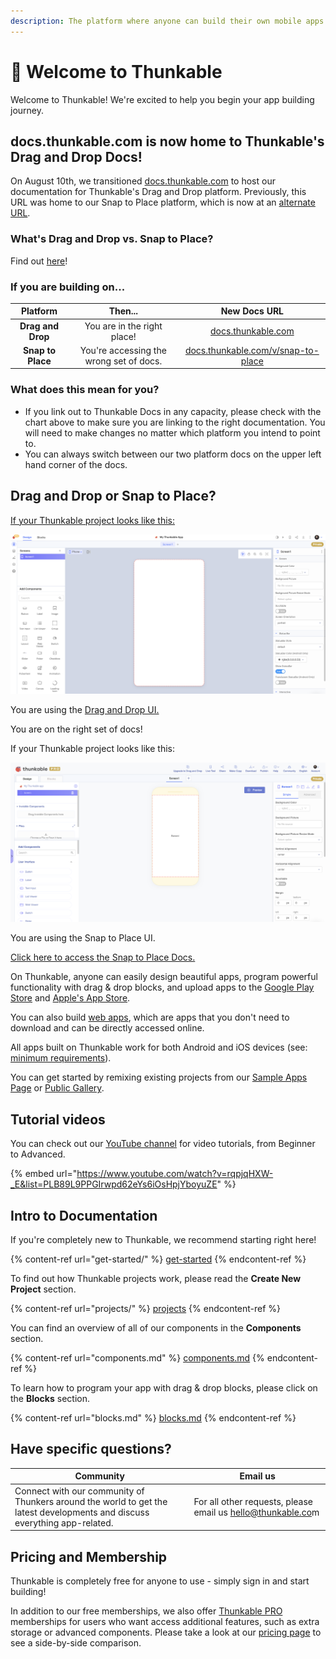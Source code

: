 ```yaml
---
description: The platform where anyone can build their own mobile apps.
---
```


# 👋 Welcome to Thunkable

Welcome to Thunkable! We're excited to help you begin your app building journey.

## docs.thunkable.com is now home to Thunkable's Drag and Drop Docs!

On August 10th, we transitioned [docs.thunkable.com](https://docs.thunkable.com) to host our documentation for Thunkable's Drag and Drop platform. Previously, this URL was home to our Snap to Place platform, which is now at an [alternate URL](https://docs.thunkable.com/v/snap-to-place).

### **What's Drag and Drop vs. Snap to Place?**

Find out [here](./#drag-and-drop-or-snap-to-place)!

### **If you are building on...**

|      Platform     |                  Then...                 |                                                  New Docs URL                                                 |
| :---------------: | :--------------------------------------: | :-----------------------------------------------------------------------------------------------------------: |
| **Drag and Drop** |        You are in the right place!       |                                [docs.thunkable.com](https://docs.thunkable.com)                               |
| **Snap to Place** | You're accessing the wrong set of docs.  | [docs.thunkable.com/v/snap-to-place](https://app.gitbook.com/o/-LAn5sG4mFK2i\_t-TiD1/s/Ue3rgJfvQYLrpDR1HfWv/) |

### **What does this mean for you?**

* If you link out to Thunkable Docs in any capacity, please check with the chart above to make sure you are linking to the right documentation. You will need to make changes no matter which platform you intend to point to.
* You can always switch between our two platform docs on the upper left hand corner of the docs.

## Drag and Drop or Snap to Place?

[If your Thunkable project looks like this:](http://docs.thunkable.com/v/drag-and-drop/?utm\_source=StP+docs+homepage\&utm\_medium=If+your+project\&utm\_campaign=Redirect+StP+to+DnD+docs+homepage)

![](<.gitbook/assets/Screen Shot 2022-05-19 at 7.36.15 PM.png>)

You are using the [Drag and Drop UI.](https://docs.thunkable.com)

You are on the right set of docs!



If your Thunkable project looks like this:

![](<.gitbook/assets/Screen Shot 2022-05-19 at 7.36.55 PM.png>)

You are using the Snap to Place UI.

[Click here to access the Snap to Place Docs.](https://app.gitbook.com/o/-LAn5sG4mFK2i\_t-TiD1/s/Ue3rgJfvQYLrpDR1HfWv/)



On Thunkable, anyone can easily design beautiful apps, program powerful functionality with drag & drop blocks, and upload apps to the [Google Play Store](publish-to-play-store-android.md) and [Apple's App Store](publish-to-app-store-ios/).

You can also build [web apps](https://docs.thunkable.com/publish-as-a-web-app-pro), which are apps that you don't need to download and can be directly accessed online.&#x20;

All apps built on Thunkable work for both Android and iOS devices (see:[ minimum requirements](projects/assets.md)).&#x20;

You can get started by remixing existing projects from our [Sample Apps Page](https://docs.thunkable.com/sample-apps) or [Public Gallery](https://docs.thunkable.com/public-gallery).

## Tutorial videos

You can check out our [YouTube channel](https://www.youtube.com/channel/UCTVZRyybOCDBL2zLXSeQVsw) for video tutorials, from Beginner to Advanced.

{% embed url="https://www.youtube.com/watch?v=rqpjqHXW-_E&list=PLB89L9PPGIrwpd62eYs6iOsHpjYboyuZE" %}

## Intro to Documentation

If you're completely new to Thunkable, we recommend starting right here!

{% content-ref url="get-started/" %}
[get-started](get-started/)
{% endcontent-ref %}

To find out how Thunkable projects work, please read the **Create New Project** section.

{% content-ref url="projects/" %}
[projects](projects/)
{% endcontent-ref %}

You can find an overview of all of our components in the **Components** section.

{% content-ref url="components.md" %}
[components.md](components.md)
{% endcontent-ref %}

To learn how to program your app with drag & drop blocks, please click on the **Blocks** section.

{% content-ref url="blocks.md" %}
[blocks.md](blocks.md)
{% endcontent-ref %}

## Have specific questions?

| Community                                                                                                                  | Email us                                                                                  |
| -------------------------------------------------------------------------------------------------------------------------- | ----------------------------------------------------------------------------------------- |
| Connect with our community of Thunkers around the world to get the latest developments and discuss everything app-related. | For all other requests, please email us [hello@thunkable.co](mailto:hello@thunkable.com)m |

## Pricing and Membership

Thunkable is completely free for anyone to use - simply sign in and start building!&#x20;

In addition to our free memberships, we also offer [Thunkable PRO](https://thunkable.com/#/pricing) memberships for users who want access additional features, such as extra storage or advanced components. Please take a look at our [pricing page](https://thunkable.com/#/pricing) to see a side-by-side comparison.
